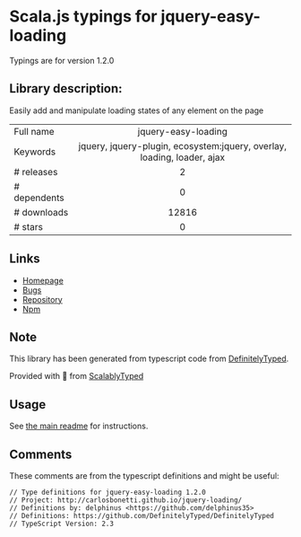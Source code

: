 
# Scala.js typings for jquery-easy-loading

Typings are for version 1.2.0

## Library description:
Easily add and manipulate loading states of any element on the page

|                    |                 |
| ------------------ | :-------------: |
| Full name          | jquery-easy-loading |
| Keywords           | jquery, jquery-plugin, ecosystem:jquery, overlay, loading, loader, ajax |
| # releases         | 2 |
| # dependents       | 0 |
| # downloads        | 12816 |
| # stars            | 0 |

## Links
- [Homepage](http://carlosbonetti.github.io/jquery-loading/)
- [Bugs](https://github.com/CarlosBonetti/jquery-loading/issues)
- [Repository](https://github.com/CarlosBonetti/jquery-loading)
- [Npm](https://www.npmjs.com/package/jquery-easy-loading)
    


## Note
This library has been generated from typescript code from [DefinitelyTyped](https://definitelytyped.org).

Provided with :purple_heart: from [ScalablyTyped](https://github.com/oyvindberg/ScalablyTyped)

## Usage
See [the main readme](../../readme.md) for instructions.

## Comments

These comments are from the typescript definitions and might be useful:
```
// Type definitions for jquery-easy-loading 1.2.0
// Project: http://carlosbonetti.github.io/jquery-loading/
// Definitions by: delphinus <https://github.com/delphinus35>
// Definitions: https://github.com/DefinitelyTyped/DefinitelyTyped
// TypeScript Version: 2.3

```

